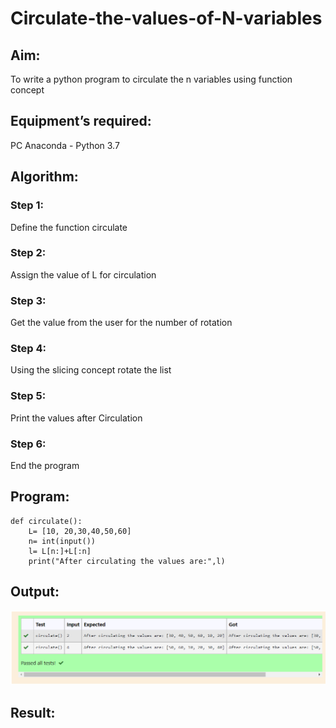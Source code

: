 # Circulate-the-values-of-N-variables
## Aim:
To write a python program to circulate the n variables using function concept
## Equipment’s required:
PC
Anaconda - Python 3.7
## Algorithm: 
### Step 1: 
Define the function circulate
### Step 2: 
Assign the value of L for circulation
### Step 3: 
Get the value from the user for the number of rotation
### Step 4: 
Using the slicing concept rotate the list
### Step 5: 
Print the values after Circulation
### Step 6: 
End the program
## Program:
~~~
def circulate():
    L= [10, 20,30,40,50,60] 
    n= int(input()) 
    l= L[n:]+L[:n]
    print("After circulating the values are:",l)
~~~

## Output:
![Ex_2](Ex_2.png)
## Result:
